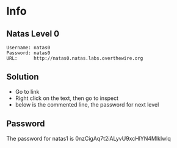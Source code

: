 # Info

## Natas Level 0

```
Username: natas0
Password: natas0
URL:      http://natas0.natas.labs.overthewire.org
```

## Solution

- Go to link
- Right click on the text, then go to inspect
- below is the commented line, the password for next level

## Password

The password for natas1 is 0nzCigAq7t2iALyvU9xcHlYN4MlkIwlq
